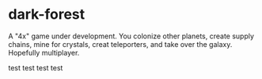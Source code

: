# dark-forest
A "4x" game under development.
You colonize other planets, create supply chains, mine for crystals, creat teleporters, and take over the galaxy.
Hopefully multiplayer.

test
test
test
test

